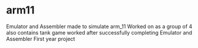 # arm11
Emulator and Assembler made to simulate arm_11
Worked on as a group of 4
also contains tank game worked after successfully completing Emulator and Assembler
First year project
